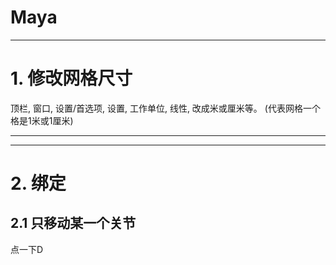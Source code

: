 # Maya
--------------------------------------------------

# 1. 修改网格尺寸
顶栏, 窗口, 设置/首选项, 设置, 工作单位, 线性, 改成米或厘米等。 (代表网格一个格是1米或1厘米) 


--------------------------------------------------
--------------------------------------------------
# 2. 绑定

## 2.1 只移动某一个关节
点一下D
